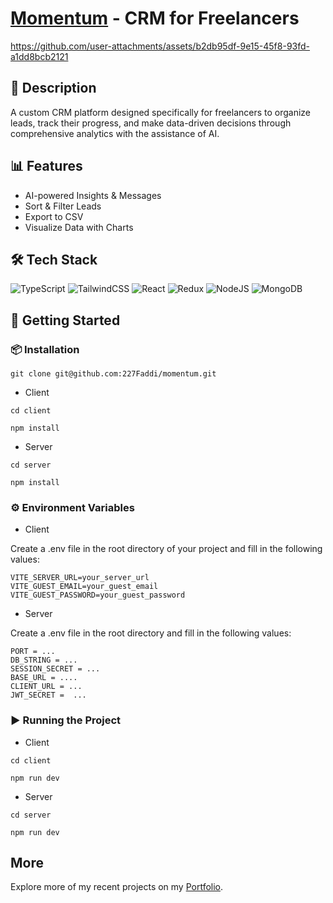 # [Momentum](https://momentum-n9xf.onrender.com/) - CRM for Freelancers

https://github.com/user-attachments/assets/b2db95df-9e15-45f8-93fd-a1dd8bcb2121

## 📖 Description

A custom CRM platform designed specifically for freelancers to organize leads, track their progress, and make data-driven decisions through comprehensive analytics with the assistance of AI.

## 📊 Features

- AI-powered Insights & Messages
- Sort & Filter Leads
- Export to CSV
- Visualize Data with Charts

## 🛠 Tech Stack

![TypeScript](https://img.shields.io/badge/typescript-%23007ACC.svg?style=for-the-badge&logo=typescript&logoColor=white) ![TailwindCSS](https://img.shields.io/badge/tailwindcss-%2338B2AC.svg?style=for-the-badge&logo=tailwind-css&logoColor=white) ![React](https://img.shields.io/badge/react-%2320232a.svg?style=for-the-badge&logo=react&logoColor=%2361DAFB) ![Redux](https://img.shields.io/badge/redux-%23593d88.svg?style=for-the-badge&logo=redux&logoColor=white) ![NodeJS](https://img.shields.io/badge/node.js-6DA55F?style=for-the-badge&logo=node.js&logoColor=white) ![MongoDB](https://img.shields.io/badge/MongoDB-%234ea94b.svg?style=for-the-badge&logo=mongodb&logoColor=white)

## 🚀 Getting Started

### 📦 Installation

```
git clone git@github.com:227Faddi/momentum.git
```

- Client

```
cd client
```

```
npm install
```

- Server

```
cd server
```

```
npm install
```

### ⚙️ Environment Variables

- Client

Create a .env file in the root directory of your project and fill in the following values:

```
VITE_SERVER_URL=your_server_url
VITE_GUEST_EMAIL=your_guest_email
VITE_GUEST_PASSWORD=your_guest_password
```

- Server

Create a .env file in the root directory and fill in the following values:

```
PORT = ...
DB_STRING = ...
SESSION_SECRET = ...
BASE_URL = ....
CLIENT_URL = ...
JWT_SECRET =  ...
```

### ▶️ Running the Project

- Client

```
cd client
```

```
npm run dev
```

- Server

```
cd server
```

```
npm run dev
```

## More

Explore more of my recent projects on my [Portfolio](https://faliloukhouma.com).
